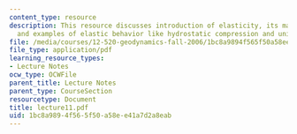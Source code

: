 ```yaml
---
content_type: resource
description: This resource discusses introduction of elasticity, its mathematics,
  and examples of elastic behavior like hydrostatic compression and uniaxial stress.
file: /media/courses/12-520-geodynamics-fall-2006/1bc8a9894f565f50a58ee41a7d2a8eab_lecture11.pdf
file_type: application/pdf
learning_resource_types:
- Lecture Notes
ocw_type: OCWFile
parent_title: Lecture Notes
parent_type: CourseSection
resourcetype: Document
title: lecture11.pdf
uid: 1bc8a989-4f56-5f50-a58e-e41a7d2a8eab
---
```

